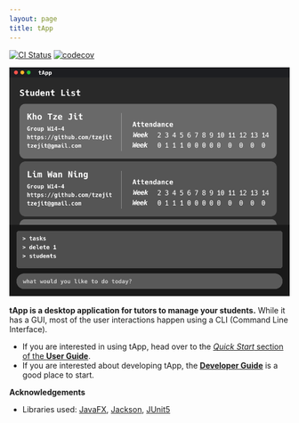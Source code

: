 ```yaml
---
layout: page
title: tApp
---
```


[![CI Status](https://github.com/se-edu/addressbook-level3/workflows/Java%20CI/badge.svg)](https://github.com/se-edu/addressbook-level3/actions)
[![codecov](https://codecov.io/gh/AY2122S1-CS2103-W14-4/tp/branch/master/graph/badge.svg?token=4CJCMBYU5I)](https://codecov.io/gh/AY2122S1-CS2103-W14-4/tp)

![Ui](images/Ui.png)

**tApp is a desktop application for tutors to manage your students.** While it has a GUI, most of the user interactions happen using a CLI (Command Line Interface).

* If you are interested in using tApp, head over to the [_Quick Start_ section of the **User Guide**](UserGuide.html#quick-start).
* If you are interested about developing tApp, the [**Developer Guide**](DeveloperGuide.html) is a good place to start.


**Acknowledgements**

* Libraries used: [JavaFX](https://openjfx.io/), [Jackson](https://github.com/FasterXML/jackson), [JUnit5](https://github.com/junit-team/junit5)
